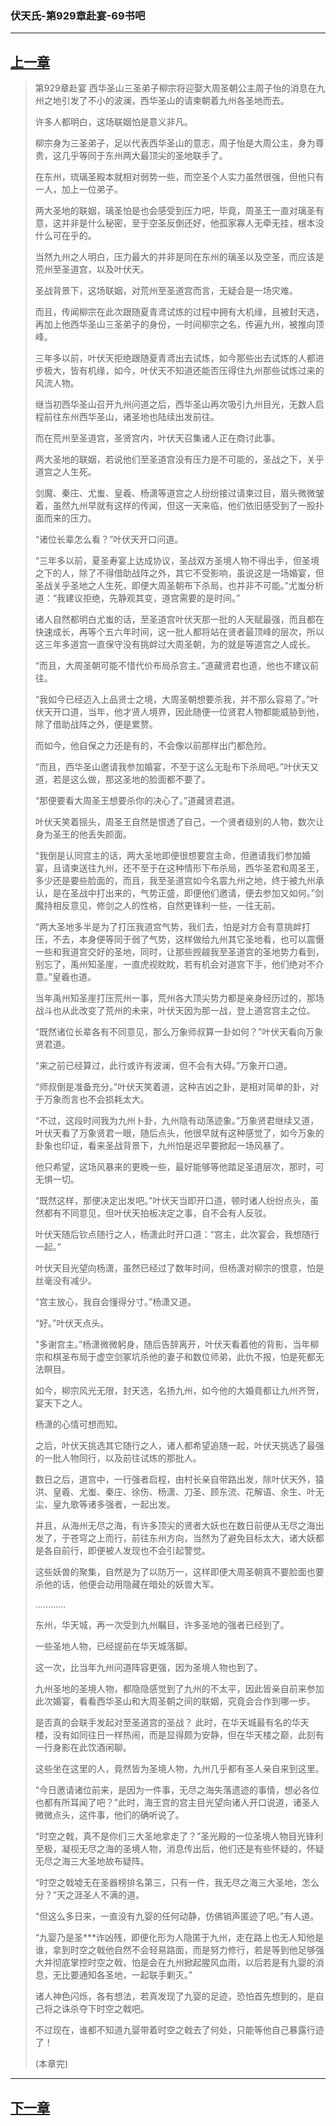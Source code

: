 ### 伏天氏-第929章赴宴-69书吧

--------
[上一章](./ac94a94720dcdce75891cba3181f5637.md)
--------


>
>
>
>第929章赴宴
>西华圣山三圣弟子柳宗将迎娶大周圣朝公主周子怡的消息在九州之地引发了不小的波澜，西华圣山的请柬朝着九州各圣地而去。
>
>许多人都明白，这场联姻怕是意义非凡。
>
>柳宗身为三圣弟子，足以代表西华圣山的意志，周子怡是大周公主，身为尊贵，这几乎等同于东州两大最顶尖的圣地联手了。
>
>在东州，琉璃圣殿本就相对弱势一些，而空圣个人实力虽然很强，但他只有一人，加上一位弟子。
>
>两大圣地的联姻，璃圣怕是也会感受到压力吧，毕竟，周圣王一直对璃圣有意，这并非是什么秘密，至于空圣反倒还好，他孤家寡人无牵无挂，根本没什么可在乎的。
>
>当然九州之人明白，压力最大的并非是同在东州的璃圣以及空圣，而应该是荒州至圣道宫，以及叶伏天。
>
>圣战背景下，这场联姻，对荒州至圣道宫而言，无疑会是一场灾难。
>
>而且，传闻柳宗在此次跟随夏青鸢试炼的过程中拥有大机缘，且被封天选，再加上他西华圣山三圣弟子的身份，一时间柳宗之名，传遍九州，被推向顶峰。
>
>三年多以前，叶伏天拒绝跟随夏青鸢出去试炼，如今那些出去试炼的人都进步极大，皆有机缘，如今，叶伏天不知道还能否压得住九州那些试炼过来的风流人物。
>
>继当初西华圣山召开九州问道之后，西华圣山再次吸引九州目光，无数人启程前往东州西华圣山，诸圣地也陆续出发前往。
>
>而在荒州至圣道宫，圣贤宫内，叶伏天召集诸人正在商讨此事。
>
>两大圣地的联姻，若说他们至圣道宫没有压力是不可能的，圣战之下，关乎道宫之人生死。
>
>剑魔、秦庄、尤蚩、皇羲、杨潇等道宫之人纷纷接过请柬过目，眉头微微皱着，虽然九州早就有这样的传闻，但这一天来临，他们依旧感受到了一股扑面而来的压力。
>
>“诸位长辈怎么看？”叶伏天开口问道。
>
>“三年多以前，夏圣寿宴上达成协议，圣战双方圣境人物不得出手，但圣境之下的人，除了不得借助战阵之外，其它不受影响，虽说这是一场婚宴，但圣战关乎圣地之人生死，即便大周圣朝布下杀局，也并非不可能。”尤蚩分析道：“我建议拒绝，先静观其变，道宫需要的是时间。”
>
>诸人自然都明白尤蚩的话，至圣道宫叶伏天那一批的人天赋最强，而且都在快速成长，再等个五六年时间，这一批人都将站在贤者最顶峰的层次，所以这三年多道宫一直保守没有挑衅过大周圣朝，为的就是等道宫之人成长。
>
>“而且，大周圣朝可能不惜代价布局杀宫主。”道藏贤君也道，他也不建议前往。
>
>“我如今已经迈入上品贤士之境，大周圣朝想要杀我，并不那么容易了。”叶伏天开口道，当年，他才贤人境界，因此随便一位贤君人物都能威胁到他，除了借助战阵之外，便是累赘。
>
>而如今，他自保之力还是有的，不会像以前那样出门都危险。
>
>“而且，西华圣山邀请我参加婚宴，不至于这么无耻布下杀局吧。”叶伏天又道，若是这么做，那这圣地的脸面都不要了。
>
>“那便要看大周圣王想要杀你的决心了。”道藏贤君道。
>
>叶伏天笑着摇头，周圣王自然是恨透了自己，一个贤者级别的人物，数次让身为圣王的他丢失颜面。
>
>“我倒是认同宫主的话，两大圣地即便很想要宫主命，但邀请我们参加婚宴，且请柬送往九州，还不至于在这种情形下布杀局，西华圣君和周圣王，多少还是要些脸面的，而且，我至圣道宫如今名震九州之地，终于被九州承认，是在圣战中打出来的，气势正盛，即便他们邀请，便去参加又如何。”剑魔持相反意见，修剑之人的性格，自然更锋利一些，一往无前。
>
>“两大圣地多半是为了打压我道宫气势，我们去，怕是对方会有意挑衅打压，不去，本身便等同于弱了气势，这样做给九州其它圣地看，也可以震慑一些和我道宫交好的圣地，同时，让那些觊觎我至圣道宫的圣地势力看到，别忘了，禹州知圣崖，一直虎视眈眈，若有机会对道宫下手，他们绝对不介意。”皇羲也道。
>
>当年禹州知圣崖打压荒州一事，荒州各大顶尖势力都是亲身经历过的，那场战斗也从此改变了荒州的未来，叶伏天因为那一战，登上道宫宫主之位。
>
>“既然诸位长辈各有不同意见，那么万象师叔算一卦如何？”叶伏天看向万象贤君道。
>
>“来之前已经算过，此行或许有波澜，但不会有大碍。”万象开口道。
>
>“师叔倒是准备充分。”叶伏天笑着道，这种吉凶之卦，是相对简单的卦，对于万象而言也不会损耗太大。
>
>“不过，这段时间我为九州卜卦，九州隐有动荡迹象。”万象贤君继续又道，叶伏天看了万象贤君一眼，随后点头，他很早就有这种感觉了，如今万象的卦象也印证，看来圣战背景下，九州怕是迟早要掀起一场风暴了。
>
>他只希望，这场风暴来的更晚一些，最好能够等他踏足圣道层次，那时，可无惧一切。
>
>“既然这样，那便决定出发吧。”叶伏天当即开口道，顿时诸人纷纷点头，虽然都有不同意见，但叶伏天拍板决定之事，自不会有人反驳。
>
>叶伏天随后钦点随行之人，杨潇此时开口道：“宫主，此次宴会，我想随行一起。”
>
>叶伏天目光望向杨潇，虽然已经过了数年时间，但杨潇对柳宗的恨意，怕是丝毫没有减少。
>
>“宫主放心，我自会懂得分寸。”杨潇又道。
>
>“好。”叶伏天点头。
>
>“多谢宫主。”杨潇微微躬身，随后告辞离开，叶伏天看着他的背影，当年柳宗和棋圣布局于虚空剑冢坑杀他的妻子和数位师弟，此仇不报，怕是死都无法瞑目。
>
>如今，柳宗风光无限，封天选，名扬九州，如今他的大婚竟都让九州齐贺，宴天下之人。
>
>杨潇的心情可想而知。
>
>之后，叶伏天挑选其它随行之人，诸人都希望追随一起，叶伏天挑选了最强的一批人物同行，以及前往试炼的那批人。
>
>数日之后，道宫中，一行强者启程，由村长亲自带路出发，除叶伏天外，猿洪、皇羲、尤蚩、秦庄、徐伤、杨潇、刀圣、顾东流、花解语、余生、叶无尘、皇九歌等诸多强者，一起出发。
>
>并且，从海州无尽之海，有许多顶尖的贤者大妖也在数日前便从无尽之海出发了，于苍穹之上而行，前往东州方向，当然为了避免目标太大，诸大妖都是各自前行，即便被人发现也不会引起警觉。
>
>这些妖兽的聚集，自然是为了以防万一，这样即便大周圣朝真不要脸面也要杀他的话，他便会动用隐藏在暗处的妖兽大军。
>
>…………
>
>东州，华天城，再一次受到九州瞩目，许多圣地的强者已经到了。
>
>一些圣地人物，已经提前在华天城落脚。
>
>这一次，比当年九州问道阵容更强，因为圣境人物也到了。
>
>九州圣地的圣境人物，都隐隐感觉到了九州的不太平，因此皆亲自前来参加此次婚宴，看看西华圣山和大周圣朝之间的联姻，究竟会合作到哪一步。
>
>是否真的会联手发起对至圣道宫的圣战？
>此时，在华天城最有名的华天楼，没有如同往日一样热闹，而是显得颇为安静，但在华天楼之巅，此刻有一行身影在此饮酒闲聊。
>
>这些坐在这里的人，竟然皆为圣境人物，九州几乎都有圣人亲自来到这里。
>
>“今日邀请诸位前来，是因为一件事，无尽之海失落遗迹的事情，想必各位也都有所耳闻了吧？”此时，海王宫的宫主目光望向诸人开口说道，诸圣人微微点头，这件事，他们的确听说了。
>
>“时空之戟，真不是你们三大圣地拿走了？”圣光殿的一位圣境人物目光锋利至极，凝视无尽之海的圣境人物，消息传出后，他们还是有些怀疑的，怀疑无尽之海三大圣地故布疑阵。
>
>“时空之戟墟无在圣器榜排名第三，只有一件，我无尽之海三大圣地，怎么分？”天之涯圣人不满的道。
>
>“但这么多日来，一直没有九婴的任何动静，仿佛销声匿迹了吧。”有人道。
>
>“九婴乃是圣***诈凶残，即便化形为人隐匿于九州，走在路上也无人知他是谁，拿到时空之戟他自然不会轻易路面，而是努力修行，若是等到他足够强大并彻底掌控时空之戟，怕是会在九州掀起腥风血雨，以后若是有九婴的消息，无比要通知各圣地，一起联手剿灭。”
>
>诸人神色闪烁，各有想法，若真发现了九婴的足迹，恐怕首先想到的，是自己将之诛杀夺下时空之戟吧。
>
>不过现在，谁都不知道九婴带着时空之戟去了何处，只能等他自己暴露行迹了！
>
>(本章完)
>
>

--------
[下一章](./9c751c618ea39009008b2b2f45b8de14.md)
--------
